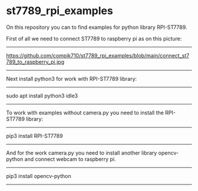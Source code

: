 # st7789_rpi_examples
On this repository you can to find 
examples for python library RPI-ST7789.

First of all we need to connect ST7789 to
raspberry pi as on this picture:
_________________
https://github.com/compik710/st7789_rpi_examples/blob/main/connect_st7789_to_raspberry_pi.jpg
_________________

Next install python3
for work with RPI-ST7789 library:
______________________________
sudo apt install python3 idle3
______________________________

To work with examples without camera.py 
you need to install the RPI-ST7789 library:
_______________________
pip3 install RPI-ST7789
_______________________


And for the work camera.py 
you need to install another 
library opencv-python and
connect webcam to raspberry pi.
__________________________
pip3 install opencv-python
__________________________
